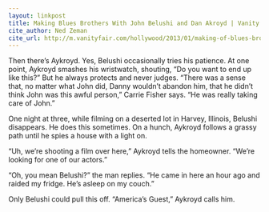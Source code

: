 ```yaml
---
layout: linkpost
title: Making Blues Brothers With John Belushi and Dan Akroyd | Vanity Fair
cite_author: Ned Zeman
cite_url: http://m.vanityfair.com/hollywood/2013/01/making-of-blues-brothers-budget-for-cocaine
---
```

Then there’s Aykroyd. Yes, Belushi occasionally tries his patience. At
one point, Aykroyd smashes his wristwatch, shouting, “Do you want to end
up like this?” But he always protects and never judges. “There was a
sense that, no matter what John did, Danny wouldn’t abandon him, that he
didn’t think John was this awful person,” Carrie Fisher says. “He was
really taking care of John.”

One night at three, while filming on a deserted lot in Harvey, Illinois,
Belushi disappears. He does this sometimes. On a hunch, Aykroyd follows
a grassy path until he spies a house with a light on.

“Uh, we’re shooting a film over here,” Aykroyd tells the homeowner.
“We’re looking for one of our actors.”

“Oh, you mean Belushi?” the man replies. “He came in here an hour ago
and raided my fridge. He’s asleep on my couch.”

Only Belushi could pull this off. “America’s Guest,” Aykroyd calls him.
